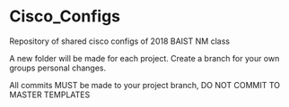 # Cisco_Configs
Repository of shared cisco configs of 2018 BAIST NM class

A new folder will be made for each project. Create a branch for your own groups personal changes. 

All commits MUST be made to your project branch, DO NOT COMMIT TO MASTER TEMPLATES
